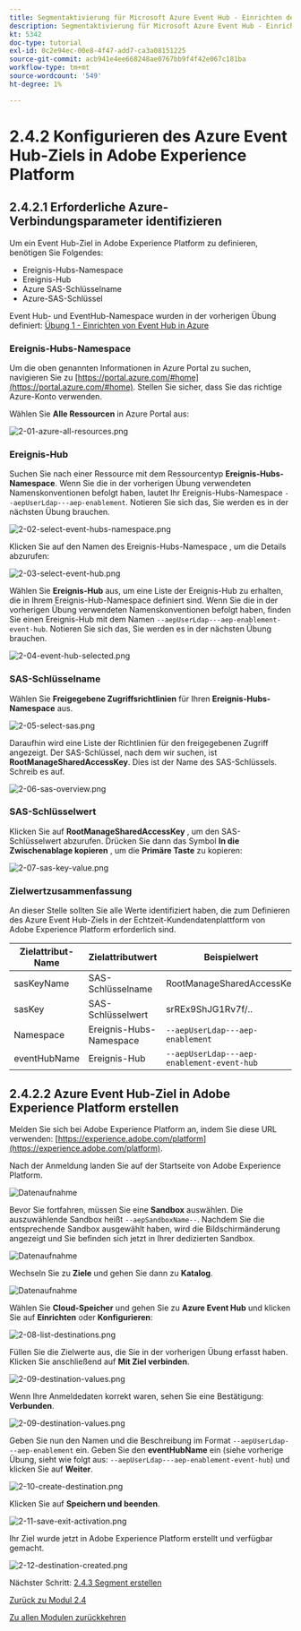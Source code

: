 ```yaml
---
title: Segmentaktivierung für Microsoft Azure Event Hub - Einrichten des Ereignis-Hub-RTCDP-Ziels in Adobe Experience Platform
description: Segmentaktivierung für Microsoft Azure Event Hub - Einrichten des Ereignis-Hub-RTCDP-Ziels in Adobe Experience Platform
kt: 5342
doc-type: tutorial
exl-id: 0c2e94ec-00e8-4f47-add7-ca3a08151225
source-git-commit: acb941e4ee668248ae0767bb9f4f42e067c181ba
workflow-type: tm+mt
source-wordcount: '549'
ht-degree: 1%

---
```


# 2.4.2 Konfigurieren des Azure Event Hub-Ziels in Adobe Experience Platform

## 2.4.2.1 Erforderliche Azure-Verbindungsparameter identifizieren

Um ein Event Hub-Ziel in Adobe Experience Platform zu definieren, benötigen Sie Folgendes:

- Ereignis-Hubs-Namespace
- Ereignis-Hub
- Azure SAS-Schlüsselname
- Azure-SAS-Schlüssel

Event Hub- und EventHub-Namespace wurden in der vorherigen Übung definiert: [Übung 1 - Einrichten von Event Hub in Azure](./ex1.md)

### Ereignis-Hubs-Namespace

Um die oben genannten Informationen in Azure Portal zu suchen, navigieren Sie zu [https://portal.azure.com/#home](https://portal.azure.com/#home). Stellen Sie sicher, dass Sie das richtige Azure-Konto verwenden.

Wählen Sie **Alle Ressourcen** in Azure Portal aus:

![2-01-azure-all-resources.png](./images/2-01-azure-all-resources.png)

### Ereignis-Hub

Suchen Sie nach einer Ressource mit dem Ressourcentyp **Ereignis-Hubs-Namespace**. Wenn Sie die in der vorherigen Übung verwendeten Namenskonventionen befolgt haben, lautet Ihr Ereignis-Hubs-Namespace `--aepUserLdap---aep-enablement`. Notieren Sie sich das, Sie werden es in der nächsten Übung brauchen.

![2-02-select-event-hubs-namespace.png](./images/2-02-select-event-hubs-namespace.png)

Klicken Sie auf den Namen des Ereignis-Hubs-Namespace , um die Details abzurufen:

![2-03-select-event-hub.png](./images/2-03-select-event-hub.png)

Wählen Sie **Ereignis-Hub** aus, um eine Liste der Ereignis-Hub zu erhalten, die in Ihrem Ereignis-Hub-Namespace definiert sind. Wenn Sie die in der vorherigen Übung verwendeten Namenskonventionen befolgt haben, finden Sie einen Ereignis-Hub mit dem Namen `--aepUserLdap---aep-enablement-event-hub`. Notieren Sie sich das, Sie werden es in der nächsten Übung brauchen.

![2-04-event-hub-selected.png](./images/2-04-event-hub-selected.png)

### SAS-Schlüsselname

Wählen Sie **Freigegebene Zugriffsrichtlinien** für Ihren **Ereignis-Hubs-Namespace** aus.

![2-05-select-sas.png](./images/2-05-select-sas.png)

Daraufhin wird eine Liste der Richtlinien für den freigegebenen Zugriff angezeigt. Der SAS-Schlüssel, nach dem wir suchen, ist **RootManageSharedAccessKey**. Dies ist der Name des SAS-Schlüssels. Schreib es auf.

![2-06-sas-overview.png](./images/2-06-sas-overview.png)

### SAS-Schlüsselwert

Klicken Sie auf **RootManageSharedAccessKey** , um den SAS-Schlüsselwert abzurufen. Drücken Sie dann das Symbol **In die Zwischenablage kopieren** , um die **Primäre Taste** zu kopieren:

![2-07-sas-key-value.png](./images/2-07-sas-key-value.png)

### Zielwertzusammenfassung

An dieser Stelle sollten Sie alle Werte identifiziert haben, die zum Definieren des Azure Event Hub-Ziels in der Echtzeit-Kundendatenplattform von Adobe Experience Platform erforderlich sind.

| Zielattribut-Name | Zielattributwert | Beispielwert |
|---|---|---|
| sasKeyName | SAS-Schlüsselname | RootManageSharedAccessKey |
| sasKey | SAS-Schlüsselwert | srREx9ShJG1Rv7f/.. |
| Namespace | Ereignis-Hubs-Namespace | `--aepUserLdap---aep-enablement` |
| eventHubName | Ereignis-Hub | `--aepUserLdap---aep-enablement-event-hub` |

## 2.4.2.2 Azure Event Hub-Ziel in Adobe Experience Platform erstellen

Melden Sie sich bei Adobe Experience Platform an, indem Sie diese URL verwenden: [https://experience.adobe.com/platform](https://experience.adobe.com/platform).

Nach der Anmeldung landen Sie auf der Startseite von Adobe Experience Platform.

![Datenaufnahme](./../../../modules/datacollection/module1.2/images/home.png)

Bevor Sie fortfahren, müssen Sie eine **Sandbox** auswählen. Die auszuwählende Sandbox heißt ``--aepSandboxName--``. Nachdem Sie die entsprechende Sandbox ausgewählt haben, wird die Bildschirmänderung angezeigt und Sie befinden sich jetzt in Ihrer dedizierten Sandbox.

![Datenaufnahme](./../../../modules/datacollection/module1.2/images/sb1.png)

Wechseln Sie zu **Ziele** und gehen Sie dann zu **Katalog**.

![Datenaufnahme](./images/sb2a.png)

Wählen Sie **Cloud-Speicher** und gehen Sie zu **Azure Event Hub** und klicken Sie auf **Einrichten** oder **Konfigurieren**:

![2-08-list-destinations.png](./images/2-08-list-destinations.png)

Füllen Sie die Zielwerte aus, die Sie in der vorherigen Übung erfasst haben. Klicken Sie anschließend auf **Mit Ziel verbinden**.

![2-09-destination-values.png](./images/2-09-destination-values.png)

Wenn Ihre Anmeldedaten korrekt waren, sehen Sie eine Bestätigung: **Verbunden**.

![2-09-destination-values.png](./images/2-09-destination-valuesa.png)

Geben Sie nun den Namen und die Beschreibung im Format `--aepUserLdap---aep-enablement` ein. Geben Sie den **eventHubName** ein (siehe vorherige Übung, sieht wie folgt aus: `--aepUserLdap---aep-enablement-event-hub`) und klicken Sie auf **Weiter**.

![2-10-create-destination.png](./images/2-10-create-destination.png)

Klicken Sie auf **Speichern und beenden**.

![2-11-save-exit-activation.png](./images/2-11-save-exit-activation.png)

Ihr Ziel wurde jetzt in Adobe Experience Platform erstellt und verfügbar gemacht.

![2-12-destination-created.png](./images/2-12-destination-created.png)

Nächster Schritt: [2.4.3 Segment erstellen](./ex3.md)

[Zurück zu Modul 2.4](./segment-activation-microsoft-azure-eventhub.md)

[Zu allen Modulen zurückkehren](./../../../overview.md)
